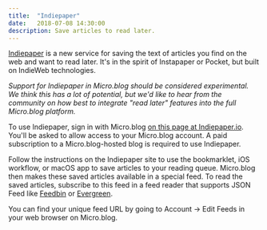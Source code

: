 ```yaml
---
title:  "Indiepaper"
date:   2018-07-08 14:30:00
description: Save articles to read later.
---
```


[Indiepaper](https://indiepaper.io/) is a new service for saving the text of articles you find on the web and want to read later. It's in the spirit of Instapaper or Pocket, but built on IndieWeb technologies.

_Support for Indiepaper in Micro.blog should be considered experimental. We think this has a lot of potential, but we'd like to hear from the community on how best to integrate "read later" features into the full Micro.blog platform._

To use Indiepaper, sign in with Micro.blog [on this page at Indiepaper.io](https://www.indiepaper.io/indieauth.html). You'll be asked to allow access to your Micro.blog account. A paid subscription to a Micro.blog-hosted blog is required to use Indiepaper.

Follow the instructions on the Indiepaper site to use the bookmarklet, iOS workflow, or macOS app to save articles to your reading queue. Micro.blog then makes these saved articles available in a special feed. To read the saved articles, subscribe to this feed in a feed reader that supports JSON Feed like [Feedbin](https://feedbin.com/) or [Evergreen](https://ranchero.com/evergreen/).

You can find your unique feed URL by going to Account → Edit Feeds in your web browser on Micro.blog.
